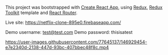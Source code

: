 This project was bootstrapped with [Create React App](https://github.com/facebook/create-react-app), using [Redux](https://redux.js.org/), [Redux Toolkit](https://redux-toolkit.js.org/) template and [React Router](https://reactrouter.com/docs/en/v6).

Live site: https://netflix-clone-895e0.firebaseapp.com/


Demo username: test@test.com
Demo password: thisisatest


https://user-images.githubusercontent.com/77645137/146929454-e7e2340d-2138-447d-93bc-407bbec48f8c.mp4

